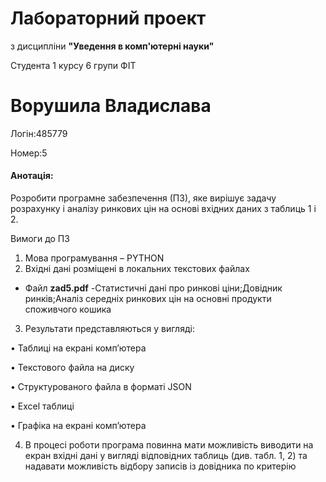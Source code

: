 # Лабораторний проект
з дисципліни **"Уведення в комп'ютерні науки"**

Студента 1 курсу 6 групи ФІТ

# Ворушила Владислава

Логін:485779

Номер:5

#### Анотація:

Розробити програмне забезпечення (ПЗ), яке вирішує задачу розрахунку і аналізу ринкових цін на основі
вхідних даних з таблиць 1 і 2.

Вимоги до ПЗ

1. Мова програмування – PYTHON 
2. Вхідні дані розміщені в локальних текстових файлах 

- Файл **zad5.pdf** -Статистичні дані про ринкові ціни;Довідник ринків;Аналіз середніх ринкових цін на основні продукти споживчого кошика


3. Результати представляються у вигляді:

 • Таблиці на екрані комп’ютера 
 
 • Текстового файла на диску 
 
 • Структурованого файла в форматі JSON 
 
 • Excel таблиці 
 
 • Графіка на екрані комп’ютера
 
4. В процесі роботи програма повинна мати можливість виводити на екран вхідні дані у вигляді відповідних таблиць (див. табл. 1, 2) та надавати можливість відбору записів із довідника по критерію
